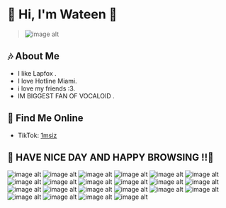 
# 🩵 Hi, I'm Wateen 🩷
>![image alt](https://i.pinimg.com/originals/a8/7a/97/a87a97151f4b7350c3d5018527168529.gif)

## 🎶 About Me
- I like Lapfox .
- I love Hotline Miami.
- i love my friends :3.
- IM BIGGEST FAN OF VOCALOID .

## 📱 Find Me Online
- TikTok: [1msiz](https://www.tiktok.com/@1msiz)


## 💟 HAVE NICE DAY AND HAPPY BROWSING !!💟

![image alt](https://lyra.horse/css-clicker/buttons/powered-by-debian.gif)
![image alt](https://msx.horse/data/buttons/button_php.png)
![image alt](https://yesterhost.neocities.org/archive/buttons/button215.gif)
![image alt](https://yesterhost.neocities.org/archive/buttons/button176.gif)
![image alt](https://yesterhost.neocities.org/archive/buttons/button222.png)
![image alt](https://yesterhost.neocities.org/archive/buttons/button102.gif)
![image alt](https://seirdy.one/p/b/right2repair.2750504548.png)
![image alt](https://seirdy.one/p/b/linux.2229754719.png)
![image alt](https://lyra.horse/css-clicker/buttons/auberylis.moe.png)
![image alt](https://lyra.horse/css-clicker/buttons/miku.gif)
![image alt](https://lyra.horse/css-clicker/buttons/antinft.gif)
![image alt](https://cyber.dabamos.de/88x31/dabamos.gif)
![image alt](https://lyra.horse/css-clicker/buttons/ravenow3.gif)
![image alt](https://lyra.horse/css-clicker/buttons/construction.gif)
![image alt](https://firebirbcat.neocities.org/Xenia%2088x31.gif)
![image alt](https://lyra.horse/css-clicker/buttons/jkap.io.gif)
![image alt](https://cyber.dabamos.de/88x31/ani_passale.gif)
![image alt](https://cyber.dabamos.de/88x31/button.gif)
![image alt](https://badge.les.bi/88x31/aroace/outset.png)
![image alt](https://cyber.dabamos.de/88x31/newlambda.gif)
![image alt](https://cyber.dabamos.de/88x31/linux-directory.gif)
![image alt](https://auzziejay.com/images/noweb32.gif)
